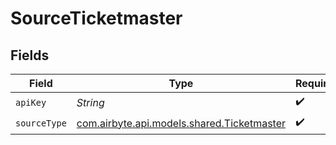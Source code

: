 # SourceTicketmaster


## Fields

| Field                                                                             | Type                                                                              | Required                                                                          | Description                                                                       |
| --------------------------------------------------------------------------------- | --------------------------------------------------------------------------------- | --------------------------------------------------------------------------------- | --------------------------------------------------------------------------------- |
| `apiKey`                                                                          | *String*                                                                          | :heavy_check_mark:                                                                | N/A                                                                               |
| `sourceType`                                                                      | [com.airbyte.api.models.shared.Ticketmaster](../../models/shared/Ticketmaster.md) | :heavy_check_mark:                                                                | N/A                                                                               |
